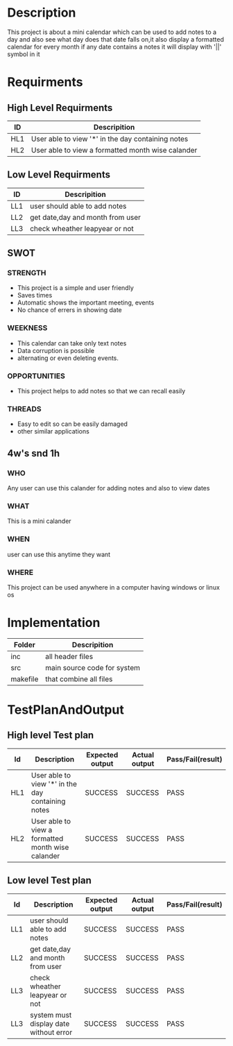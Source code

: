 # Description
This project is about a mini calendar which can be used to add notes to a day and also see what day does that date falls on,it also display a formatted calendar for every month if any date contains a notes it will display with '||' symbol in it


# Requirments

## High Level Requirments
 |ID|Descripition|
 |---|---|
 |HL1| User able to view '*' in the day containing notes |
 |HL2| User able to view a formatted month wise calander |

## Low Level Requirments
|ID|Descripition|
|---|---|
|LL1| user should able to add notes   |
|LL2| get date,day and month from user|
|LL3| check wheather leapyear or not  |
## SWOT
 ### STRENGTH
  * This project is a simple and user friendly
  * Saves times
  * Automatic shows the important meeting, events
  * No chance of errers in showing date
 ### WEEKNESS
 * This calendar can take only text notes
 * Data corruption is possible
 * alternating or even deleting events.
 ### OPPORTUNITIES
 * This project helps to add notes so that we can recall easily
 ### THREADS
 * Easy to edit so can be easily damaged
 * other similar applications
## 4w's snd 1h
### WHO
Any user can use this calander for adding notes and also to view dates
### WHAT
This is a mini calander
### WHEN
user can use this anytime they want
### WHERE
This project can be used anywhere in a computer having windows or linux os
 
 # Implementation
 |Folder|Descripition|
 |---|---|
 |inc|all header files|
 |src|main source code for system|
 |makefile|that combine all files|

# TestPlanAndOutput
## High level Test plan
  |Id|Description|Expected output|Actual output|Pass/Fail(result)|
  |---|---|---|---|---|
  |HL1| User able to view '*' in the day containing notes |SUCCESS|SUCCESS|PASS|
  |HL2| User able to view a formatted month wise calander |SUCCESS|SUCCESS|PASS|

## Low level Test plan

|Id|Description|Expected output|Actual output|Pass/Fail(result)|
|---|---|---|---|---|
|LL1| user should able to add notes   |SUCCESS|SUCCESS|PASS|
|LL2| get date,day and month from user|SUCCESS|SUCCESS|PASS|
|LL3| check wheather leapyear or not |SUCCESS|SUCCESS|PASS|
|LL3| system must display date without error|SUCCESS|SUCCESS|PASS|